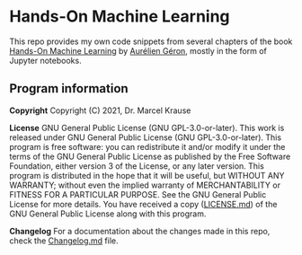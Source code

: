 # Hands-On Machine Learning

This repo provides my own code snippets from several chapters of the book [Hands-On Machine Learning](https://www.oreilly.com/library/view/hands-on-machine-learning/9781492032632/) by [Aurélien Géron](https://github.com/ageron), mostly in the form of Jupyter notebooks.

## Program information

**Copyright** Copyright (C) 2021, Dr. Marcel Krause

**License** GNU General Public License (GNU GPL-3.0-or-later). This work is released under GNU General Public License (GNU GPL-3.0-or-later). This program is free software: you can redistribute it and/or modify it under the terms of the GNU General Public License as published by the Free Software Foundation, either version 3 of the License, or any later version. This program is distributed in the hope that it will be useful, but WITHOUT ANY WARRANTY; without even the implied warranty of MERCHANTABILITY or FITNESS FOR A PARTICULAR PURPOSE. See the GNU General Public License for more details. You have received a copy ([LICENSE.md](LICENSE.md)) of the GNU General Public License along with this program.

**Changelog** For a documentation about the changes made in this repo, check the [Changelog.md](Changelog.md) file.